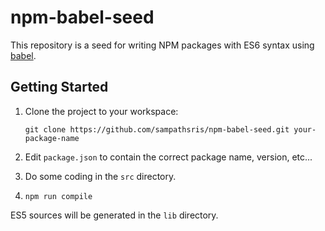 
# npm-babel-seed

This repository is a seed for writing NPM packages with ES6 syntax using [babel](https://babeljs.io/).

## Getting Started

1. Clone the project to your workspace:

    ```
    git clone https://github.com/sampathsris/npm-babel-seed.git your-package-name
    ```
2. Edit `package.json` to contain the correct package name, version, etc...
3. Do some coding in the `src` directory.
4. `npm run compile`

ES5 sources will be generated in the `lib` directory.
